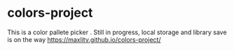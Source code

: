 # colors-project
This is a color pallete picker
. Still in progress, local storage and library save is on the way
https://maxlitv.github.io/colors-project/

